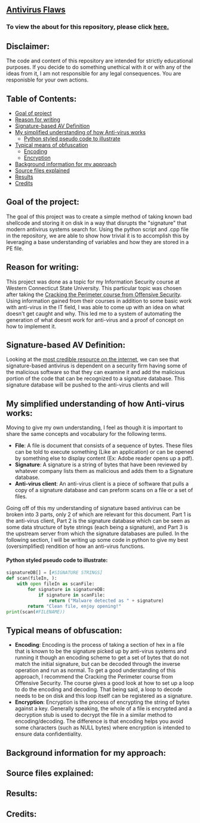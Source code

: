 ## [Antivirus Flaws]

### To view the about for this repository, please click [here.][1]
 
## Disclaimer:
 
The code and content of this repository are intended for strictly educational purposes. If you decide to do something unethical with it or with any of the ideas from it, I am not responsible for any legal consequences. You are responisble for your own actions.
 
## Table of Contents:
 
- [Goal of project]
- [Reason for writing]
- [Signature-based AV Definition]
- [My simplified understanding of how Anti-virus works]
  - [Python styled pseudo code to illustrate]
- [Typical means of obfuscation]
  - [Encoding][Typical means of obfuscation]
  - [Encryption][Typical means of obfuscation]
- [Background information for my approach]
- [Source files explained]
- [Results]
- [Credits]

## Goal of the project:

The goal of this project was to create a simple method of taking known bad shellcode and storing it on disk in a way that disrupts the "signature" that modern antivirus systems search for. Using the python script and .cpp file in the repository, we are able to show how trivial it is to accomplish this by leveraging a base understanding of variables and how they are stored in a PE file.

## Reason for writing:

This project was done as a topic for my Information Security course at Western Connecticut State University. This particular topic was chosen after taking the [Cracking the Perimeter course from Offensive Security][2]. Using information gained from their courses in addition to some basic work with anti-virus in the IT field, I was able to come up with an idea on what doesn't get caught and why. This led me to a system of automating the generation of what doesnt work for anti-virus and a proof of concept on how to implement it. 

## Signature-based AV Definition:

Looking at the [most credible resource on the internet], we can see that signature-based antivirus is dependent on a security firm having some of the malicious software so that they can examine it and add the malicious portion of the code that can be recognized to a signature database. This signature database will be pushed to the anti-virus clients and will 

## My simplified understanding of how Anti-virus works:

Moving to give my own understanding, I feel as though it is important to share the same concepts and vocabulary for the following terms.

- **File**: A file is document that consists of a sequence of bytes. These files can be told to execute something (Like an application) or can be opened by something else to display content (Ex: Adobe reader opens up a pdf).
- **Signature**: A signature is a string of bytes that have been reviewed by whatever company lists them as malicious and adds them to a Signature database.
- **Anti-virus client**: An anti-virus client is a piece of software that pulls a copy of a signature database and can preform scans on a file or a set of files.

Going off of this my understanding of signature based antivirus can be broken into 3 parts, only 2 of which are relevant for this document. Part 1 is the anti-virus client, Part 2 is the signature database which can be seen as some data structure of byte strings (each being a signature), and Part 3 is the upstream server from which the signature databases are pulled. In the following section, I will be writing up some code in python to give my best (oversimplified) rendition of how an anti-virus functions.

#### Python styled pseudo code to illustrate:

```Python
signatureDB[] = [#SIGNATURE STRINGS]
def scan(fileIn, ):
	with open fileIn as scanFile:
		for signature in signatureDB:
			if signature in scanFile:
				return ("Malware detected as " + signature)
		return "Clean file, enjoy opening!"
print(scan(#FILENAME))	
```

## Typical means of obfuscation:

- **Encoding**: Encoding is the process of taking a section of hex in a file that is known to be the signature picked up by anti-virus systems and running it though an encoding scheme to get a set of bytes that do not match the initial signature, but can be decoded through the inverse operation and run as normal. To get a good understanding of this approach, I recommend the Cracking the Perimeter course from Offensive Security. The course gives a good look at how to set up a loop to do the encoding and decoding. That being said, a loop to decode needs to be on disk and this loop itself can be registered as a signature.
- **Encryption**: Encryption is the process of encrypting the string of bytes against a key. Generally speaking, the whole of a file is encrypted and a decryption stub is used to decrypt the file in a similar method to encoding/decoding. The difference is that encoding helps you avoid some characters (such as NULL bytes) where encryption is intended to ensure data confidentiality.

## Background information for my approach:

## Source files explained:

## Results:

## Credits:

[//]: # "LINKS)"

[1]: about
[2]: https://www.offensive-security.com/information-security-training/cracking-the-perimeter/
[Goal of project]: ./#goal-of-the-project
[Reason for writing]: ./#reason-for-writing
[Signature-based AV Definition]: ./#signature-based-av-definition
[My simplified understanding of how Anti-virus works]: ./#my-simplified-understanding-of-how-anti-virus-works
[Typical means of obfuscation]: ./#typical-means-of-obfuscation
[Background information for my approach]: ./#background-information-for-my-approach
[Source files explained]: ./#source-files-explained
[Results]: ./#results
[Credits]: ./#credits
[most credible resource on the internet]: https://en.wikipedia.org/wiki/Antivirus_software#Signature-based_detection
[Antivirus Flaws]: https://jakehomb.github.io/Antivirus_Flaws/
[Python styled pseudo code to illustrate]: ./#python-styled-pseudo-code-to-illustrate
